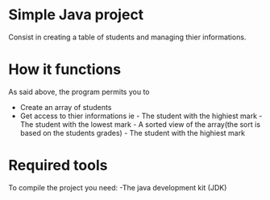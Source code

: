 # Simple Java project

Consist in creating a table of students and managing thier informations.

# How it functions

As said above, the program permits you to
- Create an array of students
- Get access to thier informations ie
       - The student with the highiest mark
       - The student with the lowest mark
       - A sorted view of the array(the sort is based on the students grades)
       - The student with the highiest mark

# Required tools

To compile the project you need:
 -The java development kit (JDK)

